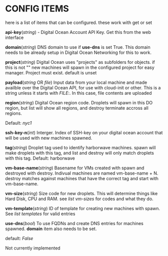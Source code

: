 CONFIG ITEMS
============

here is a list of items that can be configured. these work with get or set

**api-key**(*string*) - Digital Ocean Account API Key. Get this from the web interface


**domain**(*string*) DNS domain to use if **use-dns** is set True. This domain needs
to be already setup in Digital Ocean Networking for this to work.

**project**(*string*) Digital Ocean uses "projects" as subfolders for objects.
if this is not "" new machines will spawn in the configured project for easy
manager. Project must exist. default is unset

**payload**(*string* OR *file*) Input data from your local machine and made
availble over the Digital Ocean API, for use with cloud-init or other. This is a
string unless it starts with *FILE*:. In this case, file contents are uploaded

**region**(*string*) Digital Ocean region code. Droplets will spawn in this DO
region, but list will show all regions, and destroy terminate accross all regions.

Default: _nyc1_

**ssh-key-n**(*int*) Interger. Index of SSH-key on your digital ocean account
that will be used with new machines spawned.

**tag**(*string*) Droplet tag used to identify harborwave machines. spawn will
make droplets with this tag, and list and destroy will only match droplets with
this tag.  Default: harborwave

**vm-base-name**(*string*) Basename for VMs created with spawn and destroyed
with destroy. Indivual machines are named vm-base-name + N. destroy matches
against machines that have the correct tag and start with vm-base-name.

**vm-size**(*string*) Size code for new droplets. This will determine things
like Hard Disk, CPU and RAM. see _list vm-sizes_ for codes and what they
do.

**vm-template**(*string*) ID of template for creating new machines with spawn.
See _list templates_ for valid entries

**use-dns**(*bool*) To use FQDNs and create DNS entries for machines spawned.
**domain** item also needs to be set.

default: *False*

Not currently implemented
